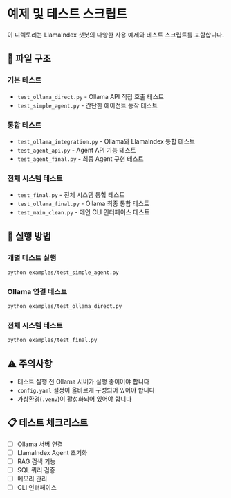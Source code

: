 # 예제 및 테스트 스크립트

이 디렉토리는 LlamaIndex 챗봇의 다양한 사용 예제와 테스트 스크립트를 포함합니다.

## 📁 파일 구조

### 기본 테스트
- `test_ollama_direct.py` - Ollama API 직접 호출 테스트
- `test_simple_agent.py` - 간단한 에이전트 동작 테스트

### 통합 테스트
- `test_ollama_integration.py` - Ollama와 LlamaIndex 통합 테스트
- `test_agent_api.py` - Agent API 기능 테스트
- `test_agent_final.py` - 최종 Agent 구현 테스트

### 전체 시스템 테스트
- `test_final.py` - 전체 시스템 통합 테스트
- `test_ollama_final.py` - Ollama 최종 통합 테스트
- `test_main_clean.py` - 메인 CLI 인터페이스 테스트

## 🚀 실행 방법

### 개별 테스트 실행
```bash
python examples/test_simple_agent.py
```

### Ollama 연결 테스트
```bash
python examples/test_ollama_direct.py
```

### 전체 시스템 테스트
```bash
python examples/test_final.py
```

## ⚠️ 주의사항

- 테스트 실행 전 Ollama 서버가 실행 중이어야 합니다
- `config.yaml` 설정이 올바르게 구성되어 있어야 합니다
- 가상환경(`.venv`)이 활성화되어 있어야 합니다

## 📋 테스트 체크리스트

- [ ] Ollama 서버 연결
- [ ] LlamaIndex Agent 초기화
- [ ] RAG 검색 기능
- [ ] SQL 쿼리 검증
- [ ] 메모리 관리
- [ ] CLI 인터페이스